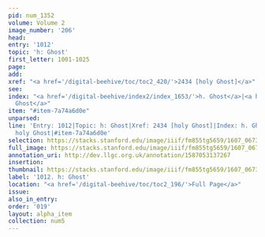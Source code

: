```yaml
---
pid: num_1352
volume: Volume 2
image_number: '206'
head:
entry: '1012'
topic: 'h: Ghost'
first_letter: 1001-1025
page:
add:
xref: "<a href='/digital-beehive/toc/toc2_420/'>2434 [holy Ghost]</a>"
see:
index: "<a href='/digital-beehive/index2/index_1653/'>h. Ghost</a>|<a href='/digital-beehive/index2/index_1855/'>holy
  Ghost</a>"
item: "#item-7a74a6d0e"
unparsed:
line: 'Entry: 1012|Topic: h: Ghost|Xref: 2434 [holy Ghost]|Index: h. Ghost|Index:
  holy Ghost|#item-7a74a6d0e'
selection: https://stacks.stanford.edu/image/iiif/fm855tg5659/1607_0673/845,1124,2731,1038/full/0/default.jpg
full_image: https://stacks.stanford.edu/image/iiif/fm855tg5659/1607_0673/full/full/0/default.jpg
annotation_uri: http://dev.llgc.org.uk/annotation/1587053137267
insertion:
thumbnail: https://stacks.stanford.edu/image/iiif/fm855tg5659/1607_0673/845,1124,600,180/250,/0/default.jpg
label: '1012. h: Ghost'
location: "<a href='/digital-beehive/toc/toc2_196/'>Full Page</a>"
issue:
also_in_entry:
order: '019'
layout: alpha_item
collection: num5
---
```


